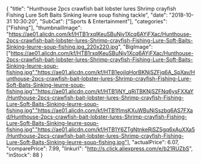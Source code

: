 {
	"title": "Hunthouse 2pcs crawfish bait lobster lures Shrimp crayfish Fishing Lure Soft Baits Sinking leurre soup fishing tackle",
	"date": "2018-10-31 10:30:20",
	"SubCat": ["Sports & Entertainment"],
	"categories": ["Fishing"],
	"thumbnailImage": "https://ae01.alicdn.com/kf/HTB1rxqlKeuSBuNjy1Xcq6AYjFXac/Hunthouse-2pcs-crawfish-bait-lobster-lures-Shrimp-crayfish-Fishing-Lure-Soft-Baits-Sinking-leurre-soup-fishing.jpg_220x220.jpg",
	"BigImage": ["https://ae01.alicdn.com/kf/HTB1rxqlKeuSBuNjy1Xcq6AYjFXac/Hunthouse-2pcs-crawfish-bait-lobster-lures-Shrimp-crayfish-Fishing-Lure-Soft-Baits-Sinking-leurre-soup-fishing.jpg","https://ae01.alicdn.com/kf/HTB1eojIqHorBKNjSZFjq6A_SpXav/Hunthouse-2pcs-crawfish-bait-lobster-lures-Shrimp-crayfish-Fishing-Lure-Soft-Baits-Sinking-leurre-soup-fishing.jpg","https://ae01.alicdn.com/kf/HTB1jNY_qRjTBKNjSZFNq6ysFXXaY/Hunthouse-2pcs-crawfish-bait-lobster-lures-Shrimp-crayfish-Fishing-Lure-Soft-Baits-Sinking-leurre-soup-fishing.jpg","https://ae01.alicdn.com/kf/HTB1fImsKXuWBuNjSszbq6AS7FXad/Hunthouse-2pcs-crawfish-bait-lobster-lures-Shrimp-crayfish-Fishing-Lure-Soft-Baits-Sinking-leurre-soup-fishing.jpg","https://ae01.alicdn.com/kf/HTB1Y6ZTgNtnkeRjSZSgq6xAuXXa5/Hunthouse-2pcs-crawfish-bait-lobster-lures-Shrimp-crayfish-Fishing-Lure-Soft-Baits-Sinking-leurre-soup-fishing.jpg"],
	"actualPrice": 6.07,
	"comparePrice": 7.99,
	"linkurl": "http://s.click.aliexpress.com/e/b21RUZbS",
	"inStock": 88
}
